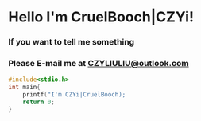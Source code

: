 # Hello I'm CruelBooch|CZYi!
### If you want to tell me something
### Please E-mail me at CZYLIULIU@outlook.com
``` c++
#include<stdio.h>
int main{
    printf("I'm CZYi|CruelBooch);
    return 0;
}

